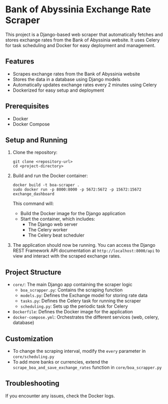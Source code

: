 # Bank of Abyssinia Exchange Rate Scraper

This project is a Django-based web scraper that automatically fetches and stores exchange rates from the Bank of Abyssinia website. It uses Celery for task scheduling and Docker for easy deployment and management.

## Features

- Scrapes exchange rates from the Bank of Abyssinia website
- Stores the data in a database using Django models
- Automatically updates exchange rates every 2 minutes using Celery
- Dockerized for easy setup and deployment

## Prerequisites

- Docker
- Docker Compose

## Setup and Running

1. Clone the repository:
   ```
   git clone <repository-url>
   cd <project-directory>
   ```

2. Build and run the Docker container:
   ```
   docker build -t boa-scraper .
   sudo docker run -p 8000:8000 -p 5672:5672 -p 15672:15672 exchange_dashboard
   ```

   This command will:
   - Build the Docker image for the Django application
   - Start the container, which includes:
     - The Django web server
     - The Celery worker
     - The Celery beat scheduler

3. The application should now be running. You can access the Django REST Framework API documentation at `http://localhost:8000/api` to view and interact with the scraped exchange rates.

## Project Structure

- `core/`: The main Django app containing the scraper logic
  - `boa_scrapper.py`: Contains the scraping function
  - `models.py`: Defines the Exchange model for storing rate data
  - `tasks.py`: Defines the Celery task for running the scraper
  - `scheduling.py`: Sets up the periodic task for Celery
- `Dockerfile`: Defines the Docker image for the application
- `docker-compose.yml`: Orchestrates the different services (web, celery, database)

## Customization

- To change the scraping interval, modify the `every` parameter in `core/scheduling.py`
- To add more banks or currencies, extend the `scrape_boa_and_save_exchange_rates` function in `core/boa_scrapper.py`

## Troubleshooting

If you encounter any issues, check the Docker logs.
